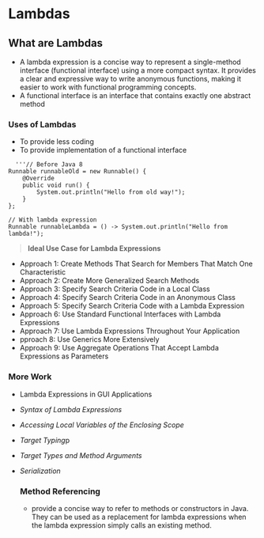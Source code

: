 # Lambdas
## What are Lambdas
- A lambda expression is a concise way to represent a single-method interface (functional interface) using a more compact syntax. It provides a clear and expressive way to write anonymous functions, making it easier to work with functional programming concepts.
- A functional interface is an interface that contains exactly one abstract method

### Uses of Lambdas
- To provide less coding
- To provide implementation of a functional interface
```...Example of functional interface...
  '''// Before Java 8
Runnable runnableOld = new Runnable() {
    @Override
    public void run() {
        System.out.println("Hello from old way!");
    }
};

// With lambda expression
Runnable runnableLambda = () -> System.out.println("Hello from lambda!");

```


> **Ideal Use Case for Lambda Expressions**
- Approach 1: Create Methods That Search for Members That Match One Characteristic
- Approach 2: Create More Generalized Search Methods
- Approach 3: Specify Search Criteria Code in a Local Class
- Approach 4: Specify Search Criteria Code in an Anonymous Class
- Approach 5: Specify Search Criteria Code with a Lambda Expression
- Approach 6: Use Standard Functional Interfaces with Lambda Expressions
- Approach 7: Use Lambda Expressions Throughout Your Application
- pproach 8: Use Generics More Extensively
- Approach 9: Use Aggregate Operations That Accept Lambda Expressions as Parameters

### More Work
- Lambda Expressions in GUI Applications
- *Syntax of Lambda Expressions*
- *Accessing Local Variables of the Enclosing Scope*
- *Target Typing*p
- *Target Types and Method Arguments*
- *Serialization*

  ### Method Referencing
  - provide a concise way to refer to methods or constructors in Java. They can be used as a replacement for lambda expressions when the lambda expression simply calls an existing method.
